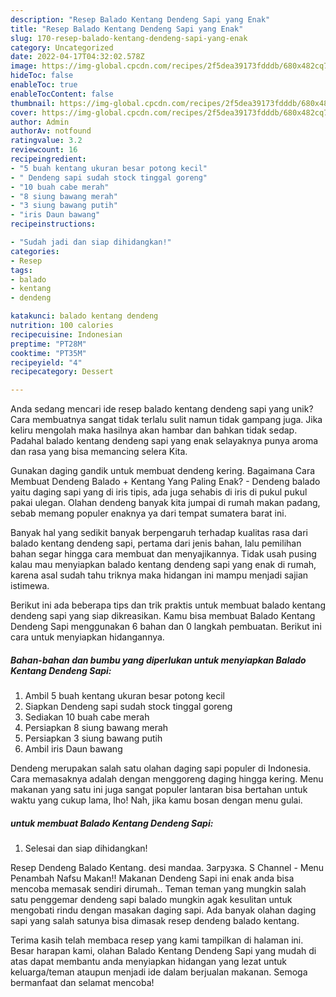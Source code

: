 ```yaml
---
description: "Resep Balado Kentang Dendeng Sapi yang Enak"
title: "Resep Balado Kentang Dendeng Sapi yang Enak"
slug: 170-resep-balado-kentang-dendeng-sapi-yang-enak
category: Uncategorized
date: 2022-04-17T04:32:02.578Z
image: https://img-global.cpcdn.com/recipes/2f5dea39173fdddb/680x482cq70/balado-kentang-dendeng-sapi-foto-resep-utama.jpg
hideToc: false
enableToc: true
enableTocContent: false
thumbnail: https://img-global.cpcdn.com/recipes/2f5dea39173fdddb/680x482cq70/balado-kentang-dendeng-sapi-foto-resep-utama.jpg
cover: https://img-global.cpcdn.com/recipes/2f5dea39173fdddb/680x482cq70/balado-kentang-dendeng-sapi-foto-resep-utama.jpg
author: Admin
authorAv: notfound
ratingvalue: 3.2
reviewcount: 16
recipeingredient:
- "5 buah kentang ukuran besar potong kecil"
- " Dendeng sapi sudah stock tinggal goreng"
- "10 buah cabe merah"
- "8 siung bawang merah"
- "3 siung bawang putih"
- "iris Daun bawang"
recipeinstructions:

- "Sudah jadi dan siap dihidangkan!"
categories:
- Resep
tags:
- balado
- kentang
- dendeng

katakunci: balado kentang dendeng 
nutrition: 100 calories
recipecuisine: Indonesian
preptime: "PT28M"
cooktime: "PT35M"
recipeyield: "4"
recipecategory: Dessert

---
```





Anda sedang mencari ide resep balado kentang dendeng sapi yang unik? Cara membuatnya sangat tidak terlalu sulit namun tidak gampang juga. Jika keliru mengolah maka hasilnya akan hambar dan bahkan tidak sedap. Padahal balado kentang dendeng sapi yang enak selayaknya punya aroma dan rasa yang bisa memancing selera Kita.





Gunakan daging gandik untuk membuat dendeng kering. Bagaimana Cara Membuat Dendeng Balado + Kentang Yang Paling Enak? - Dendeng balado yaitu daging sapi yang di iris tipis, ada juga sehabis di iris di pukul pukul pakai ulegan. Olahan dendeng banyak kita jumpai di rumah makan padang, sebab memang populer enaknya ya dari tempat sumatera barat ini.

Banyak hal yang sedikit banyak berpengaruh terhadap kualitas rasa dari balado kentang dendeng sapi, pertama dari jenis bahan, lalu pemilihan bahan segar hingga cara membuat dan menyajikannya. Tidak usah pusing kalau mau menyiapkan balado kentang dendeng sapi yang enak di rumah, karena asal sudah tahu triknya maka hidangan ini mampu menjadi sajian istimewa.






Berikut ini ada beberapa tips dan trik praktis untuk membuat balado kentang dendeng sapi yang siap dikreasikan. Kamu bisa membuat Balado Kentang Dendeng Sapi menggunakan 6 bahan dan 0 langkah pembuatan. Berikut ini cara untuk menyiapkan hidangannya.

<!--inarticleads1-->

##### Bahan-bahan dan bumbu yang diperlukan untuk menyiapkan Balado Kentang Dendeng Sapi:

1. Ambil 5 buah kentang ukuran besar potong kecil
1. Siapkan  Dendeng sapi sudah stock tinggal goreng
1. Sediakan 10 buah cabe merah
1. Persiapkan 8 siung bawang merah
1. Persiapkan 3 siung bawang putih
1. Ambil iris Daun bawang


Dendeng merupakan salah satu olahan daging sapi populer di Indonesia. Cara memasaknya adalah dengan menggoreng daging hingga kering. Menu makanan yang satu ini juga sangat populer lantaran bisa bertahan untuk waktu yang cukup lama, lho! Nah, jika kamu bosan dengan menu gulai. 

<!--inarticleads2-->

#####  untuk membuat Balado Kentang Dendeng Sapi:


1. Selesai dan siap dihidangkan!

Resep Dendeng Balado Kentang. desi mandaa. Загрузка. S Channel - Menu Penambah Nafsu Makan!! Makanan Dendeng Sapi ini enak anda bisa mencoba memasak sendiri dirumah.. Teman teman yang mungkin salah satu penggemar dendeng sapi balado mungkin agak kesulitan untuk mengobati rindu dengan masakan daging sapi. Ada banyak olahan daging sapi yang salah satunya bisa dimasak resep dendeng balado kentang. 

Terima kasih telah membaca resep yang kami tampilkan di halaman ini. Besar harapan kami, olahan Balado Kentang Dendeng Sapi yang mudah di atas dapat membantu anda menyiapkan hidangan yang lezat untuk keluarga/teman ataupun menjadi ide dalam berjualan makanan. Semoga bermanfaat dan selamat mencoba!

